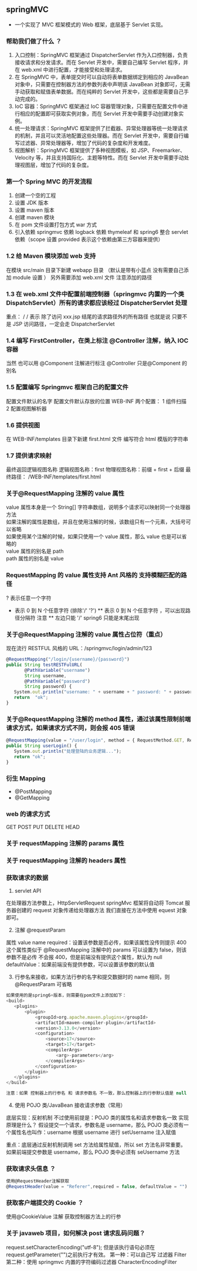 ## springMVC

- 一个实现了 MVC 框架模式的 Web 框架，底层基于 Servlet 实现。

### 帮助我们做了什么 ？

1.  入口控制：SpringMVC 框架通过 DispatcherServlet 作为入口控制器，负责接收请求和分发请求。而在 Servlet 开发中，需要自己编写 Servlet 程序，并在 web.xml 中进行配置，才能接受和处理请求。
2.  在 SpringMVC 中，表单提交时可以自动将表单数据绑定到相应的 JavaBean 对象中，只需要在控制器方法的参数列表中声明该 JavaBean 对象即可，无需手动获取和赋值表单数据。而在纯粹的 Servlet 开发中，这些都是需要自己手动完成的。
3.  IoC 容器：SpringMVC 框架通过 IoC 容器管理对象，只需要在配置文件中进行相应的配置即可获取实例对象，而在 Servlet 开发中需要手动创建对象实例。
4.  统一处理请求：SpringMVC 框架提供了拦截器、异常处理器等统一处理请求的机制，并且可以灵活地配置这些处理器。而在 Servlet 开发中，需要自行编写过滤器、异常处理器等，增加了代码的复杂度和开发难度。
5.  视图解析：SpringMVC 框架提供了多种视图模板，如 JSP、Freemarker、Velocity 等，并且支持国际化、主题等特性。而在 Servlet 开发中需要手动处理视图层，增加了代码的复杂度。

### 第一个 Spring MVC 的开发流程

1. 创建一个空的工程
2. 设置 JDK 版本
3. 设置 maven 版本
4. 创建 maven 模块
5. 在 pom 文件设置打包方式 war 方式
6. 引入依赖
   springmvc 依赖
   logback 依赖
   thymeleaf 和 spring6 整合
   servlet 依赖（scope 设置 provided 表示这个依赖由第三方容器来提供）

### 1.2 给 Maven 模块添加 web 支持

在模块 src/main 目录下新建 webapp 目录 （默认是带有小蓝点 没有需要自己添加 module 设置 ）
另外需要添加 web.xml 文件 注意添加的路径

### 1.3 在 web.xml 文件中配置前端控制器（springmvc 内置的一个类 DispatchServlet）所有的请求都应该经过 DispatcherServlet 处理

重点：<url-pattern> / </url-pattern>
/ 表示 除了访问 xxx.jsp 结尾的请求路径外的所有路径
也就是说 只要不是 JSP 访问路径，一定会走 DispatcherServlet

### 1.4 编写 FirstController，在类上标注 @Controller 注解，纳入 IOC 容器

当然 也可以用 @Component 注解进行标注 @Controller 只是@Component 的别名

### 1.5 配置编写 Springmvc 框架自己的配置文件

配置文件默认的名字 <servlet-name />
配置文件默认存放的位置 WEB-INF
两个配置：
1 组件扫描
2 配置视图解析器

### 1.6 提供视图

在 WEB-INF/templates 目录下新建 first.html 文件
编写符合 html 模版的字符串

### 1.7 提供请求映射

最终返回逻辑视图名称
逻辑视图名称：first
物理视图名称：前缀 + first + 后缀
最终路径： /WEB-INF/templates/first.html

### 关于@RequestMapping 注解的 value 属性

value 属性本身是一个 String[] 字符串数组，说明多个请求可以映射同一个处理器方法 <br />
如果注解的属性是数组，并且在使用注解的时候，该数组只有一个元素，大括号可以省略 <br />
如果使用某个注解的时候，如果只使用一个 value 属性，那么 value 也是可以省略的 <br />
value 属性的别名是 path <br />
path 属性的别名是 value

### RequestMapping 的 value 属性支持 Ant 风格的 支持模糊匹配的路径

? 表示任意一个字符

- 表示 0 到 N 个任意字符 (排除'/' '?')
  ** 表示 0 到 N 个任意字符 ，可以出现路径分隔符 注意 ** 左边只能 '/'
  spring6 只能是末尾出现

### 关于@RequestMapping 注解的 value 属性占位符（重点）

现在流行 RESTFUL 风格的 URL：/springmvc/login/admin/123

```js
@RequestMapping("/login/{username}/{password}")
public String testRESTFulURL(
       @PathVariable("username")
       String username,
       @PathVariable("password")
       String password) {
   System.out.println("username: " + username + " password: " + password);
   return  "ok";
}
```

### 关于@RequestMapping 注解的 method 属性，通过该属性限制前端请求方式，如果请求方式不同，则会报 405 错误

```js
@RequestMapping(value = "/user/login", method = { RequestMethod.GET, RequestMethod.POST })
public String userLogin() {
   System.out.println("处理登陆的业务逻辑...");
   return "ok";
}
```

### 衍生 Mapping

- @PostMapping
- @GetMapping

### web 的请求方式

GET POST PUT DELETE HEAD

### 关于 requestMapping 注解的 params 属性

### 关于 requestMapping 注解的 headers 属性

### 获取请求的数据

1. servlet API

在处理器方法参数上，HttpServletRequest
springMvc 框架将自动将 Tomcat 服务器创建的 request 对象传递给处理器方法
我们直接在方法中使用 equest 对象即可。

2. 注解 @requestParam

属性 value name
required：设置该参数是否必传，如果该属性没传则提示 400
这个属性类似于 @RequestMapping 注解中的 params
可以设置为 false，则该参数不是必传 不会报 400，但是前端没有提供这个属性，默认为 null
defaultValue：如果前端没有提供参数，可以设置该参数的默认值

3. 行参名来接收，如果方法行参的名字和提交数据时的 name 相同，则@RequestParam 可省略

```js
如果使用的是spring6+版本，则需要在pom文件上添加如下：
<build>
   <plugins>
       <plugin>
           <groupId>org.apache.maven.plugins</groupId>
           <artifactId>maven-compiler-plugin</artifactId>
           <version>3.13.0</version>
           <configuration>
               <source>17</source>
               <target>17</target>
               <compilerArgs>
                   <arg>-parameters</arg>
               </compilerArgs>
           </configuration>
       </plugin>
   </plugins>
</build>

注意：如果 控制器上的行参名 和 请求参数名 不一致，那么控制器上的行参默认值是 null
```

4. 使用 POJO 类/JavaBean 接收请求参数（常用）

底层实现：反射机制
不过使用前提是：POJO 类的属性名和请求参数名一致
实现原理是什么？
假设提交一个请求，参数名是 username，那么 POJO 类必须有一个属性名也叫作：username
根据 username 进行 setUsername 注入赋值

重点：底层通过反射机制调用 set 方法给属性赋值，所以 set 方法名非常重要。
如果前端提交参数是 username，那么 POJO 类中必须有 seUsername 方法

### 获取请求头信息 ？

```js
使用@RequestHeader注解获取
@RequestHeader(value = "Referer",required = false, defaultValue = "")
```

### 获取客户端提交的 Cookie ？

使用@CookieValue 注解 获取控制器方法上的行参

### 关于 javaweb 项目，如何解决 post 请求乱码问题？

request.setCharacterEncoding("utf-8");
但是该执行语句必须在 request.getParameter("")之前执行才有效。
第一种：可以自己写 过滤器 Filter
第二种：使用 springmvc 内置的字符编码过滤器 CharacterEncodingFilter
